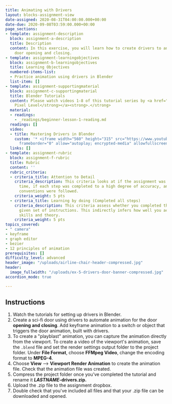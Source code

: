 ```yaml
---
title: Animating with Drivers
layout: blocks-assignment-view
date-assigned: 2020-08-31T04:00:00.000+00:00
date-due: 2020-09-08T03:59:00.000+00:00
page_sections:
- template: assignment-description
  block: assignment-a-description
  title: Description
  content: In this exercise, you will learn how to create drivers to animate a sci-fi
    door opening and closing.
- template: assignment-learningobjectives
  block: assignment-b-learningobjectives
  title: Learning Objectives
  numbered-items-list:
  - Practice animation using drivers in Blender
  list-item: []
- template: assignment-supportingmaterial
  block: assignment-c-supportingmaterial
  title: Blender Tutorials
  content: Please watch videos 1-8 of this tutorial series by <a href="https://www.youtube.com/channel/UCpxizXEIm73-GJJwayhGceA"><strong>Level
    Pixel Level</strong></a><strong>.</strong>
  material:
  - readings:
    - _readings/beginner-lesson-1-reading.md
  readings: []
  video:
  - title: Mastering Drivers in Blender
    custom: '* <iframe width="560" height="315" src="https://www.youtube.com/embed/videoseries?list=PLbjn7kaP877u1sX4zl081V8jUeSHDY18G"
      frameborder="0" allow="autoplay; encrypted-media" allowfullscreen></iframe>'
  links: []
- template: assignment-rubric
  block: assignment-f-rubric
  title: Rubric
  content: ''
  rubric_criteria:
  - criteria_title: Attention to Detail
    criteria_description: This criteria looks at if the assignment was submitted on
      time, if each step was completed to a high degree of accuracy, and if file naming
      conventions were followed.
    criteria_weight: 5 pts
  - criteria_title: Learning by doing (Completed all steps)
    criteria_description: This criteria assess whether you completed the assignment's
      given set of instructions. This indirectly infers how well you acquired foundational
      skills and theory.
    criteria_weight: 5 pts
topics_covered:
- " camera"
- keyframe
- graph editor
- bezier
- 12 principles of animation
prerequisites: []
difficulty_level: advanced
header_image: "/uploads/airline-chair-header-compressed.jpg"
header:
  image_fullwidth: "/uploads/ex-5-drivers-door-banner-compressed.jpg"
accordion_mode: true

---
```

## Instructions

1. Watch the tutorials for setting up drivers in Blender.
2. Create a sci-fi door using drivers to automate animation for the door **opening and closing**. Add keyframe animation to a switch or object that triggers the door animation, built with drivers.
3. To create a "playblast" animation, you can capture the animation directly from the viewport. To create a video of the viewport's animation, save the `.blend` file and set the render settings output folder to the project folder. Under **File Format**, choose **FFMpeg Video**, change the encoding format to **MPEG-4**.
4. Choose **View** ⟶ **Viewport Render Animation** to create the animation file. Check that the animation file was created.
5. Compress the project folder once you’ve completed the tutorial and rename it **_LASTNAME_-drivers.zip.**
6. Upload the .zip file to the assignment dropbox.
7. Double check that you've included all files and that your .zip file can be downloaded and opened.